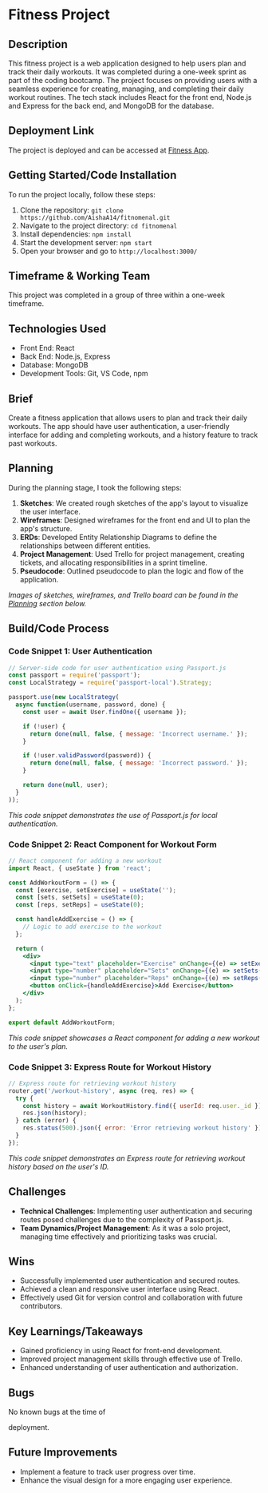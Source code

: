 # Fitness Project

## Description

This fitness project is a web application designed to help users plan and track their daily workouts. It was completed during a one-week sprint as part of the coding bootcamp. The project focuses on providing users with a seamless experience for creating, managing, and completing their daily workout routines. The tech stack includes React for the front end, Node.js and Express for the back end, and MongoDB for the database.

## Deployment Link

The project is deployed and can be accessed at [Fitness App](https://fitnomenal-workouts.vercel/). 

## Getting Started/Code Installation

To run the project locally, follow these steps:

1. Clone the repository: `git clone https://github.com/AishaA14/fitnomenal.git`
2. Navigate to the project directory: `cd fitnomenal`
3. Install dependencies: `npm install`
4. Start the development server: `npm start`
5. Open your browser and go to `http://localhost:3000/`

## Timeframe & Working Team

This project was completed in a group of three within a one-week timeframe.

## Technologies Used

- Front End: React
- Back End: Node.js, Express
- Database: MongoDB
- Development Tools: Git, VS Code, npm

## Brief

Create a fitness application that allows users to plan and track their daily workouts. The app should have user authentication, a user-friendly interface for adding and completing workouts, and a history feature to track past workouts.

## Planning

During the planning stage, I took the following steps:

1. **Sketches**: We created rough sketches of the app's layout to visualize the user interface.
2. **Wireframes**: Designed wireframes for the front end and UI to plan the app's structure.
3. **ERDs**: Developed Entity Relationship Diagrams to define the relationships between different entities.
4. **Project Management**: Used Trello for project management, creating tickets, and allocating responsibilities in a sprint timeline.
5. **Pseudocode**: Outlined pseudocode to plan the logic and flow of the application.

*Images of sketches, wireframes, and Trello board can be found in the [Planning](#planning) section below.*

## Build/Code Process

### Code Snippet 1: User Authentication

```javascript
// Server-side code for user authentication using Passport.js
const passport = require('passport');
const LocalStrategy = require('passport-local').Strategy;

passport.use(new LocalStrategy(
  async function(username, password, done) {
    const user = await User.findOne({ username });

    if (!user) {
      return done(null, false, { message: 'Incorrect username.' });
    }

    if (!user.validPassword(password)) {
      return done(null, false, { message: 'Incorrect password.' });
    }

    return done(null, user);
  }
));
```

*This code snippet demonstrates the use of Passport.js for local authentication.*

### Code Snippet 2: React Component for Workout Form

```jsx
// React component for adding a new workout
import React, { useState } from 'react';

const AddWorkoutForm = () => {
  const [exercise, setExercise] = useState('');
  const [sets, setSets] = useState(0);
  const [reps, setReps] = useState(0);

  const handleAddExercise = () => {
    // Logic to add exercise to the workout
  };

  return (
    <div>
      <input type="text" placeholder="Exercise" onChange={(e) => setExercise(e.target.value)} />
      <input type="number" placeholder="Sets" onChange={(e) => setSets(e.target.value)} />
      <input type="number" placeholder="Reps" onChange={(e) => setReps(e.target.value)} />
      <button onClick={handleAddExercise}>Add Exercise</button>
    </div>
  );
};

export default AddWorkoutForm;
```

*This code snippet showcases a React component for adding a new workout to the user's plan.*

### Code Snippet 3: Express Route for Workout History

```javascript
// Express route for retrieving workout history
router.get('/workout-history', async (req, res) => {
  try {
    const history = await WorkoutHistory.find({ userId: req.user._id });
    res.json(history);
  } catch (error) {
    res.status(500).json({ error: 'Error retrieving workout history' });
  }
});
```

*This code snippet demonstrates an Express route for retrieving workout history based on the user's ID.*

## Challenges

- **Technical Challenges**: Implementing user authentication and securing routes posed challenges due to the complexity of Passport.js.
- **Team Dynamics/Project Management**: As it was a solo project, managing time effectively and prioritizing tasks was crucial.

## Wins

- Successfully implemented user authentication and secured routes.
- Achieved a clean and responsive user interface using React.
- Effectively used Git for version control and collaboration with future contributors.

## Key Learnings/Takeaways

- Gained proficiency in using React for front-end development.
- Improved project management skills through effective use of Trello.
- Enhanced understanding of user authentication and authorization.

## Bugs

No known bugs at the time of

 deployment.

## Future Improvements

- Implement a feature to track user progress over time.
- Enhance the visual design for a more engaging user experience.
